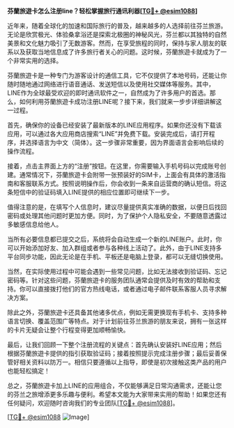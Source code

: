 **芬蘭旅遊卡怎么注册line？轻松掌握旅行通讯利器[[TG💪+ @esim1088](https://t.me/s/esim1088)]**

近年来，随着全球化的加速和国际旅行的普及，越来越多的人选择前往芬兰旅游。无论是欣赏极光、体验桑拿浴还是探索北极圈的神秘风光，芬兰都以其独特的自然美景和文化魅力吸引了无数游客。然而，在享受旅程的同时，保持与家人朋友的联系以及获取当地信息成了许多旅行者关心的问题。这时候，芬蘭旅遊卡就成为了一个非常实用的选择。

芬蘭旅遊卡是一种专门为游客设计的通信工具，它不仅提供了本地号码，还能让你随时随地通过网络进行语音通话、发送短信以及使用社交媒体等服务。其中，LINE作为全球最受欢迎的即时通讯软件之一，自然成为了许多用户的首选。那么，如何利用芬蘭旅遊卡成功注册LINE呢？接下来，我们就来一步步详细讲解这一过程。

首先，确保你的设备已经安装了最新版本的LINE应用程序。如果你还没有下载该应用，可以通过各大应用商店搜索“LINE”并免费下载。安装完成后，请打开程序，并选择语言为中文（简体）。这一步骤非常重要，因为界面语言会影响后续的操作流程。

接着，点击主界面上方的“注册”按钮。在这里，你需要输入手机号码以完成账号创建。通常情况下，芬蘭旅遊卡会附带一张预装好的SIM卡，上面会有具体的激活指南和客服联系方式。按照说明操作后，你会收到一条来自运营商的确认短信。将这条短信中的验证码填入LINE提供的相应位置即可继续下一步。

值得注意的是，在填写个人信息时，建议尽量提供真实准确的数据，以便日后找回密码或处理其他问题时更加方便。同时，为了保护个人隐私安全，不要随意透露过多敏感信息给他人。

当所有必要信息都已提交之后，系统将会自动生成一个新的LINE账户。此时，你可以开始添加好友、加入群组或者参与各种线上活动了。此外，由于LINE支持多平台同步功能，因此无论是在手机、平板还是电脑上登录，都可以无缝切换使用。

当然，在实际使用过程中可能会遇到一些常见问题，比如无法接收到验证码、忘记密码等。针对这些问题，芬蘭旅遊卡的服务团队通常会提供及时有效的帮助和支持。你可以直接拨打他们的官方热线电话，或者通过电子邮件联系客服人员寻求解决方案。

除此之外，芬蘭旅遊卡还具备其他诸多优点，例如无需更换现有手机卡、支持多种语言切换、覆盖范围广等特点。对于计划前往芬兰旅游的朋友来说，拥有一张这样的卡片无疑会让整个行程变得更加顺畅愉快。

最后，让我们回顾一下整个注册流程的关键点：首先确认安装好LINE应用；然后根据芬蘭旅遊卡提供的指引获取验证码；接着按照提示完成注册步骤；最后妥善保管好相关资料以防万一。相信只要遵循以上指导，即使是初次接触这类产品的用户也能轻松搞定！

总之，芬蘭旅遊卡加上LINE的应用组合，不仅能够满足日常沟通需求，还能让您的芬兰之旅增添更多乐趣与便利。希望本文能为大家带来实用的帮助！如果您还有任何疑问，欢迎随时咨询我们的专业团队[[TG💪+ @esim1088](https://t.me/s/esim1088)]。

[[TG💪+ @esim1088](https://t.me/s/esim1088) ![Image](https://i.postimg.cc/4NQfJmqS/Snipaste-2025-05-13-00-14-12.png)]